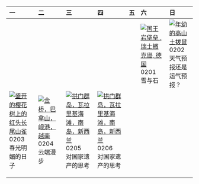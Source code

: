 | 一                                                                                                                                                                                                       | 二                                                                                                                                                                                  | 三                                                                                                                                                                                              | 四                                                                                                                                                                                                | 五   | 六                                                                                                                                                                                                                                      | 日                                                                                                                                                                                       |
|:--------------------------------------------------------------------------------------------------------------------------------------------------------------------------------------------------------|:-----------------------------------------------------------------------------------------------------------------------------------------------------------------------------------|:-----------------------------------------------------------------------------------------------------------------------------------------------------------------------------------------------|:-------------------------------------------------------------------------------------------------------------------------------------------------------------------------------------------------|:----|:---------------------------------------------------------------------------------------------------------------------------------------------------------------------------------------------------------------------------------------|:----------------------------------------------------------------------------------------------------------------------------------------------------------------------------------------|
|                                                                                                                                                                                                         |                                                                                                                                                                                    |                                                                                                                                                                                                |                                                                                                                                                                                                  |     | [![](https://www.bing.com/th?id=OHR.FestungKonigsteinElbsandsteingebirge_ZH-CN2192655745_320x240.jpg '国王岩堡垒 , 瑞士撒克逊, 德国')](https://www.bing.com/th?id=OHR.FestungKonigsteinElbsandsteingebirge_ZH-CN2192655745_UHD.jpg)<br>0201<br>雪与石 | [![](https://www.bing.com/th?id=OHR.AustriaMarmot_ZH-CN2303743586_320x240.jpg '年幼的高山土拨鼠')](https://www.bing.com/th?id=OHR.AustriaMarmot_ZH-CN2303743586_UHD.jpg)<br>0202<br>天气预报还是运气预报？ |
| [![](https://www.bing.com/th?id=OHR.BeginningofSpring25Y_ZH-CN7356156800_320x240.jpg '盛开的樱花树上的红头长尾山雀')](https://www.bing.com/th?id=OHR.BeginningofSpring25Y_ZH-CN7356156800_UHD.jpg)<br>0203<br>春光明媚的日子 | [![](https://www.bing.com/th?id=OHR.GoldenBridge_ZH-CN2910740727_320x240.jpg '金桥，巴拿山，岘港，越南')](https://www.bing.com/th?id=OHR.GoldenBridge_ZH-CN2910740727_UHD.jpg)<br>0204<br>云端漫步 | [![](https://www.bing.com/th?id=OHR.ScottishSheep_ZH-CN3051181797_320x240.jpg '拱门群岛，瓦拉里基海滩，南岛，新西兰')](https://www.bing.com/th?id=OHR.ScottishSheep_ZH-CN3051181797_UHD.jpg)<br>0205<br>对国家遗产的思考 | [![](https://www.bing.com/th?id=OHR.WhararikiBeach_ZH-CN7232913389_320x240.jpg '拱门群岛，瓦拉里基海滩，南岛，新西兰')](https://www.bing.com/th?id=OHR.WhararikiBeach_ZH-CN7232913389_UHD.jpg)<br>0206<br>对国家遗产的思考 |     |                                                                                                                                                                                                                                        |                                                                                                                                                                                         |
|                                                                                                                                                                                                         |                                                                                                                                                                                    |                                                                                                                                                                                                |                                                                                                                                                                                                  |     |                                                                                                                                                                                                                                        |                                                                                                                                                                                         |
|                                                                                                                                                                                                         |                                                                                                                                                                                    |                                                                                                                                                                                                |                                                                                                                                                                                                  |     |                                                                                                                                                                                                                                        |                                                                                                                                                                                         |
|                                                                                                                                                                                                         |                                                                                                                                                                                    |                                                                                                                                                                                                |                                                                                                                                                                                                  |     |                                                                                                                                                                                                                                        |                                                                                                                                                                                         |